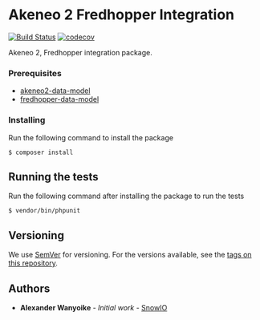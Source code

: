 # Akeneo 2 Fredhopper Integration 

[![Build Status](https://travis-ci.com/snowio/akeneo2-fredhopper-integration.svg?branch=master)](https://travis-ci.com/snowio/akeneo2-fredhopper-integration)
[![codecov](https://codecov.io/gh/snowio/akeneo2-fredhopper-integration/branch/master/graph/badge.svg)](https://codecov.io/gh/snowio/akeneo2-fredhopper-integration)

Akeneo 2, Fredhopper integration package.

### Prerequisites

- [akeneo2-data-model](https://github.com/snowio/akeneo2-data-model)
- [fredhopper-data-model](https://github.com/snowio/fredhopper-data-model)

### Installing

Run the following command to install the package
```
$ composer install
```

## Running the tests

Run the following command after installing the package to run the tests

```
$ vendor/bin/phpunit
```

## Versioning

We use [SemVer](http://semver.org/) for versioning. For the versions available, see the [tags on this repository](https://github.com/snowio/akeneo2-fredhopper-integration/tags). 

## Authors

* **Alexander Wanyoike** - *Initial work* - [SnowIO](https://github.com/snowio)
